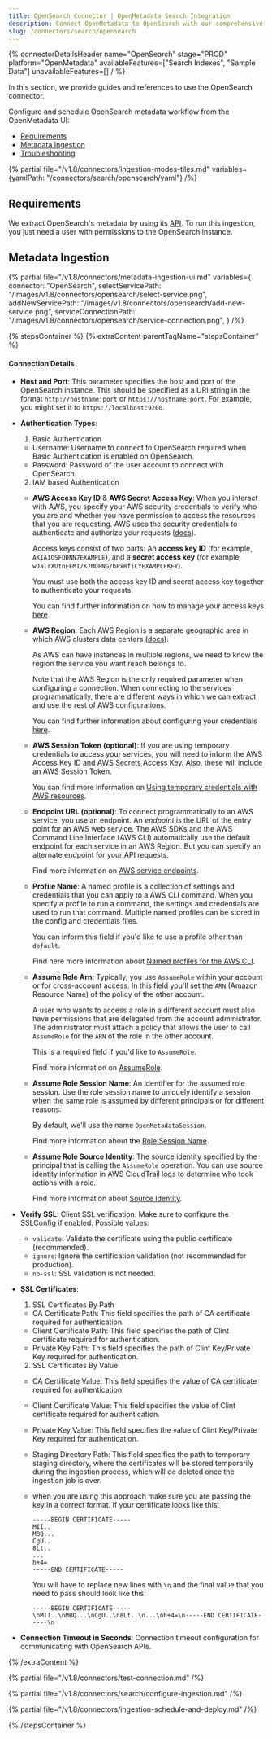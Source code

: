 ```yaml
---
title: OpenSearch Connector | OpenMetadata Search Integration
description: Connect OpenMetadata to OpenSearch with our comprehensive connector guide. Setup instructions, configuration options, and troubleshooting tips included.
slug: /connectors/search/opensearch
---
```


{% connectorDetailsHeader
name="OpenSearch"
stage="PROD"
platform="OpenMetadata"
availableFeatures=["Search Indexes", "Sample Data"]
unavailableFeatures=[]
/ %}


In this section, we provide guides and references to use the OpenSearch connector.

Configure and schedule OpenSearch metadata workflow from the OpenMetadata UI:

- [Requirements](#requirements)
- [Metadata Ingestion](#metadata-ingestion)
- [Troubleshooting](/connectors/search/opensearch/troubleshooting)

{% partial file="/v1.8/connectors/ingestion-modes-tiles.md" variables={yamlPath: "/connectors/search/opensearch/yaml"} /%}

## Requirements

We extract OpenSearch's metadata by using its [API](https://opensearch.org/docs/latest/api-reference/). To run this ingestion, you just need a user with permissions to the OpenSearch instance.


## Metadata Ingestion

{% partial 
  file="/v1.8/connectors/metadata-ingestion-ui.md" 
  variables={
    connector: "OpenSearch", 
    selectServicePath: "/images/v1.8/connectors/opensearch/select-service.png",
    addNewServicePath: "/images/v1.8/connectors/opensearch/add-new-service.png",
    serviceConnectionPath: "/images/v1.8/connectors/opensearch/service-connection.png",
} 
/%}

{% stepsContainer %}
{% extraContent parentTagName="stepsContainer" %}

#### Connection Details

- **Host and Port**: This parameter specifies the host and port of the OpenSearch instance. This should be specified as a URI string in the format `http://hostname:port` or `https://hostname:port`. For example, you might set it to `https://localhost:9200`.
- **Authentication Types**:
    1. Basic Authentication
    - Username: Username to connect to OpenSearch required when Basic Authentication is enabled on OpenSearch.
    - Password: Password of the user account to connect with OpenSearch.
    2. IAM based Authentication
    - **AWS Access Key ID** & **AWS Secret Access Key**: When you interact with AWS, you specify your AWS security credentials to verify who you are and whether you have
    permission to access the resources that you are requesting. AWS uses the security credentials to authenticate and
    authorize your requests ([docs](https://docs.aws.amazon.com/IAM/latest/UserGuide/security-creds.html)).

        Access keys consist of two parts: An **access key ID** (for example, `AKIAIOSFODNN7EXAMPLE`), and a **secret access key** (for example, `wJalrXUtnFEMI/K7MDENG/bPxRfiCYEXAMPLEKEY`).

        You must use both the access key ID and secret access key together to authenticate your requests.

        You can find further information on how to manage your access keys [here](https://docs.aws.amazon.com/IAM/latest/UserGuide/id_credentials_access-keys.html).

    - **AWS Region**: Each AWS Region is a separate geographic area in which AWS clusters data centers ([docs](https://docs.aws.amazon.com/AmazonRDS/latest/UserGuide/Concepts.RegionsAndAvailabilityZones.html)).

        As AWS can have instances in multiple regions, we need to know the region the service you want reach belongs to.

        Note that the AWS Region is the only required parameter when configuring a connection. When connecting to the
        services programmatically, there are different ways in which we can extract and use the rest of AWS configurations.

        You can find further information about configuring your credentials [here](https://boto3.amazonaws.com/v1/documentation/api/latest/guide/credentials.html#configuring-credentials).

    - **AWS Session Token (optional)**: If you are using temporary credentials to access your services, you will need to inform the AWS Access Key ID
    and AWS Secrets Access Key. Also, these will include an AWS Session Token.

        You can find more information on [Using temporary credentials with AWS resources](https://docs.aws.amazon.com/IAM/latest/UserGuide/id_credentials_temp_use-resources.html).

    - **Endpoint URL (optional)**: To connect programmatically to an AWS service, you use an endpoint. An *endpoint* is the URL of the
    entry point for an AWS web service. The AWS SDKs and the AWS Command Line Interface (AWS CLI) automatically use the
    default endpoint for each service in an AWS Region. But you can specify an alternate endpoint for your API requests.

        Find more information on [AWS service endpoints](https://docs.aws.amazon.com/general/latest/gr/rande.html).

    - **Profile Name**: A named profile is a collection of settings and credentials that you can apply to a AWS CLI command.
    When you specify a profile to run a command, the settings and credentials are used to run that command.
    Multiple named profiles can be stored in the config and credentials files.

        You can inform this field if you'd like to use a profile other than `default`.

        Find here more information about [Named profiles for the AWS CLI](https://docs.aws.amazon.com/cli/latest/userguide/cli-configure-profiles.html).

    - **Assume Role Arn**: Typically, you use `AssumeRole` within your account or for cross-account access. In this field you'll set the
    `ARN` (Amazon Resource Name) of the policy of the other account.

        A user who wants to access a role in a different account must also have permissions that are delegated from the account
        administrator. The administrator must attach a policy that allows the user to call `AssumeRole` for the `ARN` of the role in the other account.

        This is a required field if you'd like to `AssumeRole`.

        Find more information on [AssumeRole](https://docs.aws.amazon.com/STS/latest/APIReference/API_AssumeRole.html).

    - **Assume Role Session Name**: An identifier for the assumed role session. Use the role session name to uniquely identify a session when the same role
    is assumed by different principals or for different reasons.

        By default, we'll use the name `OpenMetadataSession`.

        Find more information about the [Role Session Name](https://docs.aws.amazon.com/STS/latest/APIReference/API_AssumeRole.html#:~:text=An%20identifier%20for%20the%20assumed%20role%20session.).

    - **Assume Role Source Identity**: The source identity specified by the principal that is calling the `AssumeRole` operation. You can use source identity
    information in AWS CloudTrail logs to determine who took actions with a role.

        Find more information about [Source Identity](https://docs.aws.amazon.com/STS/latest/APIReference/API_AssumeRole.html#:~:text=Required%3A%20No-,SourceIdentity,-The%20source%20identity).

- **Verify SSL**:
Client SSL verification. Make sure to configure the SSLConfig if enabled.
Possible values:
  * `validate`: Validate the certificate using the public certificate (recommended).
  * `ignore`: Ignore the certification validation (not recommended for production).
  * `no-ssl`: SSL validation is not needed.

- **SSL Certificates**:
    1. SSL Certificates By Path
    - CA Certificate Path: This field specifies the path of CA certificate required for authentication.
    - Client Certificate Path: This field specifies the path of Clint certificate required for authentication.
    - Private Key Path: This field specifies the path of Clint Key/Private Key required for authentication.
    
    2. SSL Certificates By Value
    - CA Certificate Value: This field specifies the value of CA certificate required for authentication.
    - Client Certificate Value: This field specifies the value of Clint certificate required for authentication.
    - Private Key Value: This field specifies the value of Clint Key/Private Key required for authentication.
    - Staging Directory Path: This field specifies the path to temporary staging directory, where the certificates will be stored temporarily during the ingestion process, which will de deleted once the ingestion job is over.
    - when you are using this approach make sure you are passing the key in a correct format. If your certificate looks like this:
        ```
        -----BEGIN CERTIFICATE-----
        MII..
        MBQ...
        CgU..
        8Lt..
        ...
        h+4=
        -----END CERTIFICATE-----
        ```

        You will have to replace new lines with `\n` and the final value that you need to pass should look like this:

        ```
        -----BEGIN CERTIFICATE-----\nMII..\nMBQ...\nCgU..\n8Lt..\n...\nh+4=\n-----END CERTIFICATE-----\n

- **Connection Timeout in Seconds**: Connection timeout configuration for communicating with OpenSearch APIs.

{% /extraContent %}

{% partial file="/v1.8/connectors/test-connection.md" /%}

{% partial file="/v1.8/connectors/search/configure-ingestion.md" /%}

{% partial file="/v1.8/connectors/ingestion-schedule-and-deploy.md" /%}

{% /stepsContainer %}
